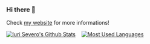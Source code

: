 ### Hi there 👋

Check [my website](https://iurisevero.github.io/iurisevero) for more informations!

<!--
**iurisevero/iurisevero** is a ✨ _special_ ✨ repository because its `README.md` (this file) appears on your GitHub profile.

Here are some ideas to get you started:

- 🔭 I’m currently working on ...
- 🌱 I’m currently learning ...
- 👯 I’m looking to collaborate on ...
- 🤔 I’m looking for help with ...
- 💬 Ask me about ...
- 📫 How to reach me: ...
- 😄 Pronouns: ...
- ⚡ Fun fact: ...
-->

[![Iuri Severo's Github Stats](https://github-readme-stats.vercel.app/api?username=iurisevero&show_icons=true&theme=github_dark&include_all_commits=true&count_private=true&card_width=160)](https://githun.com/iurisevero) &nbsp;&nbsp;
[![Most Used Languages](https://github-readme-stats.vercel.app/api/top-langs/?username=iurisevero&layout=compact&theme=github_dark)](https://githun.com/iurisevero)
